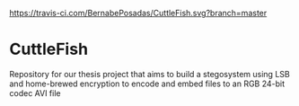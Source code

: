 https://travis-ci.com/BernabePosadas/CuttleFish.svg?branch=master

# CuttleFish
Repository for our thesis project that aims to build a stegosystem using LSB and home-brewed encryption to encode and embed files to an RGB 24-bit codec AVI file 
